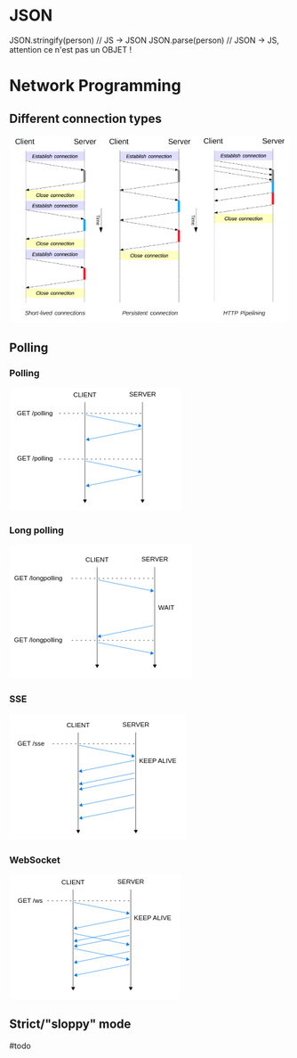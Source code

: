 # JSON
JSON.stringify(person) // JS -> JSON
JSON.parse(person) // JSON -> JS, attention ce n'est pas un OBJET !
# Network Programming
## Different connection types
![](images/Pasted%20image%2020231107140202.png)
## Polling
### Polling
![](images/Pasted%20image%2020231107140555.png)
### Long polling
![](images/Pasted%20image%2020231107140734.png)
### SSE
![](images/Pasted%20image%2020231107140815.png)
### WebSocket
![](images/Pasted%20image%2020231107140910.png)
## Strict/"sloppy" mode
#todo